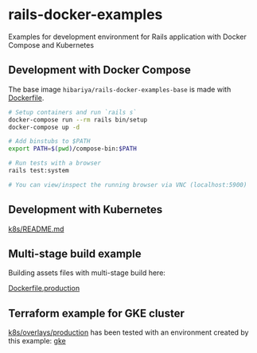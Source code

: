 # rails-docker-examples

Examples for development environment for Rails application with Docker Compose and Kubernetes

## Development with Docker Compose

The base image `hibariya/rails-docker-examples-base` is made with [Dockerfile](https://github.com/esminc/rails-docker-examples/blob/master/Dockerfile).

```bash
# Setup containers and run `rails s`
docker-compose run --rm rails bin/setup
docker-compose up -d

# Add binstubs to $PATH
export PATH=$(pwd)/compose-bin:$PATH

# Run tests with a browser
rails test:system

# You can view/inspect the running browser via VNC (localhost:5900)
```

## Development with Kubernetes

[k8s/README.md](https://github.com/esminc/rails-docker-examples/blob/master/k8s)

## Multi-stage build example

Building assets files with multi-stage build here:

[Dockerfile.production](https://github.com/esminc/rails-docker-examples/blob/master/Dockerfile.production)

## Terraform example for GKE cluster

[k8s/overlays/production](https://github.com/esminc/rails-docker-examples/blob/master/k8s/overlays/production) has been tested with an environment created by this example: [gke](https://github.com/esminc/rails-docker-examples/blob/master/gke)

